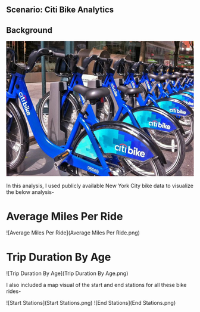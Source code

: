 ## Scenario: Citi Bike Analytics

## Background

![Citi-Bikes](Images/citi-bike-station-bikes.jpg)

In this analysis, I used publicly available New York City bike data to visualize the below analysis-

# Average Miles Per Ride

![Average Miles Per Ride](Average Miles Per Ride.png)

# Trip Duration By Age

![Trip Duration By Age](Trip Duration By Age.png)

I also included a map visual of the start and end stations for all these bike rides-

![Start Stations](Start Stations.png)
![End Stations](End Stations.png)
